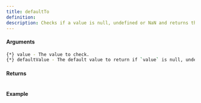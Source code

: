 ```yaml
---
title: defaultTo
definition: 
description: Checks if a value is null, undefined or NaN and returns the default value if it is.
---
```



#### Arguments


```bash
{*} value - The value to check.
{*} defaultValue - The default value to return if `value` is null, undefined or NaN.
```


#### Returns


```bash

```


#### Example


```ts

```